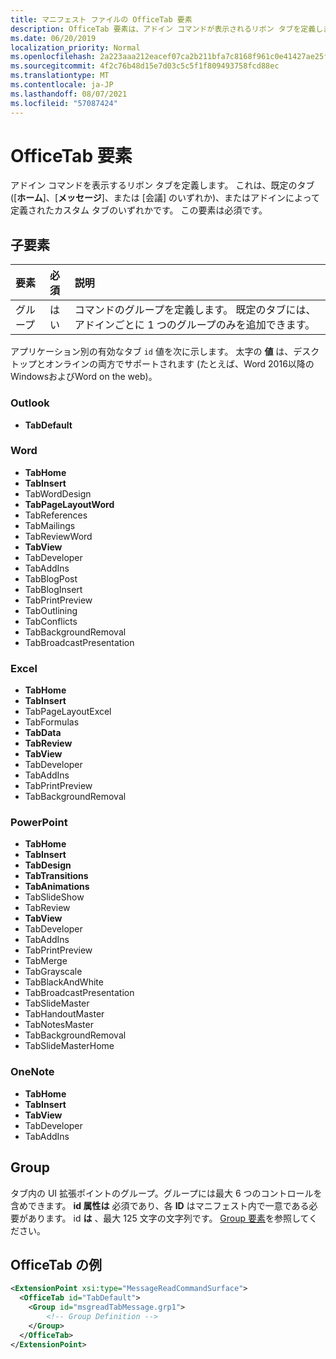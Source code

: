 ```yaml
---
title: マニフェスト ファイルの OfficeTab 要素
description: OfficeTab 要素は、アドイン コマンドが表示されるリボン タブを定義します。
ms.date: 06/20/2019
localization_priority: Normal
ms.openlocfilehash: 2a223aaa212eacef07ca2b211bfa7c8168f961c0e41427ae25fc86adb7d36100
ms.sourcegitcommit: 4f2c76b48d15e7d03c5c5f1f809493758fcd88ec
ms.translationtype: MT
ms.contentlocale: ja-JP
ms.lasthandoff: 08/07/2021
ms.locfileid: "57087424"
---
```

# <a name="officetab-element"></a>OfficeTab 要素

アドイン コマンドを表示するリボン タブを定義します。 これは、既定のタブ ([**ホーム**]、[**メッセージ**]、または [会議] のいずれか)、またはアドインによって定義されたカスタム タブのいずれかです。  この要素は必須です。

## <a name="child-elements"></a>子要素

|  要素 |  必須  |  説明  |
|:-----|:-----|:-----|
|  グループ      | はい |  コマンドのグループを定義します。 既定のタブには、アドインごとに 1 つのグループのみを追加できます。  |

アプリケーション別の有効なタブ `id` 値を次に示します。 太字の **値** は、デスクトップとオンラインの両方でサポートされます (たとえば、Word 2016以降のWindowsおよびWord on the web)。

### <a name="outlook"></a>Outlook

- **TabDefault**

### <a name="word"></a>Word

- **TabHome**
- **TabInsert**
- TabWordDesign
- **TabPageLayoutWord**
- TabReferences
- TabMailings
- TabReviewWord
- **TabView**
- TabDeveloper
- TabAddIns
- TabBlogPost
- TabBlogInsert
- TabPrintPreview
- TabOutlining
- TabConflicts
- TabBackgroundRemoval
- TabBroadcastPresentation

### <a name="excel"></a>Excel

- **TabHome**
- **TabInsert**
- TabPageLayoutExcel
- TabFormulas
- **TabData**
- **TabReview**
- **TabView**
- TabDeveloper
- TabAddIns
- TabPrintPreview
- TabBackgroundRemoval

### <a name="powerpoint"></a>PowerPoint

- **TabHome**
- **TabInsert**
- **TabDesign**
- **TabTransitions**
- **TabAnimations**
- TabSlideShow
- TabReview
- **TabView**
- TabDeveloper
- TabAddIns
- TabPrintPreview
- TabMerge
- TabGrayscale
- TabBlackAndWhite
- TabBroadcastPresentation
- TabSlideMaster
- TabHandoutMaster
- TabNotesMaster
- TabBackgroundRemoval
- TabSlideMasterHome

### <a name="onenote"></a>OneNote

- **TabHome**
- **TabInsert**
- **TabView**
- TabDeveloper
- TabAddIns

## <a name="group"></a>Group

タブ内の UI 拡張ポイントのグループ。グループには最大 6 つのコントロールを含めできます。 **id 属性は** 必須であり、各 **ID** はマニフェスト内で一意である必要があります。 id **は** 、最大 125 文字の文字列です。 [Group 要素](group.md)を参照してください。

## <a name="officetab-example"></a>OfficeTab の例

```xml
<ExtensionPoint xsi:type="MessageReadCommandSurface">
  <OfficeTab id="TabDefault">
    <Group id="msgreadTabMessage.grp1">
        <!-- Group Definition -->
    </Group>
  </OfficeTab>
</ExtensionPoint>
```
